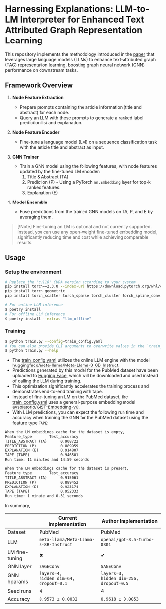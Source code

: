 # Harnessing Explanations: LLM-to-LM Interpreter for Enhanced Text Attributed Graph Representation Learning

This repository implements the methodology introduced in the [paper](https://arxiv.org/abs/2305.19523) that leverages large language models (LLMs) to enhance text-attributed graph (TAG) representation learning, boosting graph neural network (GNN) performance on downstream tasks.

## Framework Overview

1. **Node Feature Extraction**

   - Prepare prompts containing the article information (title and abstract) for each node.
   - Query an LLM with these prompts to generate a ranked label prediction list and explanation.

1. **Node Feature Encoder**

   - Fine-tune a language model (LM) on a sequence classification task with the article title and abstract as input.

1. **GNN Trainer**

   - Train a GNN model using the following features, with node features updated by the fine-tuned LM encoder:
     1. Title & Abstract (TA)
     1. Prediction (P) - Using a PyTorch `nn.Embedding` layer for top-k ranked features.
     1. Explanation (E)

1. **Model Ensemble**

   - Fuse predictions from the trained GNN models on TA, P, and E by averaging them.

> \[!Note\]
> Fine-tuning an LM is optional and not currently supported. Instead, you can use any open-weight fine-tuned embedding model, significantly reducing time and cost while achieving comparable results.

## Usage

### Setup the environment

```bash
# Replace the 'cu118' CUDA version according to your system
pip install torch==2.3.0 --index-url https://download.pytorch.org/whl/cu118
pip install torch_geometric
pip install torch_scatter torch_sparse torch_cluster torch_spline_conv -f https://data.pyg.org/whl/torch-2.3.0+cu118.html

# For online LLM inference
$ poetry install
# For offline LLM inference
$ poetry install --extras "llm_offline"
```

### Training

```bash
$ python train.py --config=train_config.yaml
# You can also provide CLI arguments to overwrite values in the `train_config.yaml` file
$ python train.py --help
```

- The [train_config.yaml](./train_config.yaml) utilizes the online LLM engine with the model [huggingface/meta-llama/Meta-Llama-3-8B-Instruct](https://huggingface.co/meta-llama/Meta-Llama-3-8B-Instruct).
- Predictions generated by this model for the PubMed dataset have been uploaded to [Hugging Face](https://huggingface.co/datasets/devanshamin/PubMedDiabetes-LLM-Predictions), which will be downloaded and used instead of calling the LLM during training.
- This optimization significantly accelerates the training process and demonstrates end-to-end training with tape.
- Instead of fine-tuning an LM on the PubMed dataset, the [train_config.yaml](./train_config.yaml) uses a general-purpose embedding model [avsolatorio/GIST-Embedding-v0](https://huggingface.co/avsolatorio/GIST-Embedding-v0).
- With LLM predictions, you can expect the following run time and accuracy when training the GNN for the PubMed dataset using the feature type `TAPE`:

```markdown
When the LM embeddings cache for the dataset is empty,
Feature_type        Test_accuracy
TITLE_ABSTRACT (TA)      0.908722
PREDICTION (P)           0.889959
EXPLANATION (E)          0.914807
TAPE (TAPE)              0.946501
Run time: 11 minutes and 14.59 seconds

When the LM embeddings cache for the dataset is present,
Feature_type        Test_accuracy
TITLE_ABSTRACT (TA)      0.915061
PREDICTION (P)           0.889452
EXPLANATION (E)          0.923174
TAPE (TAPE)              0.952333
Run time: 1 minute and 0.31 seconds
```

In summary,

|                | Current Implementation                 | Author Implementation                   |
| -------------- | -------------------------------------- | --------------------------------------- |
| Dataset        | PubMed                                 | PubMed                                  |
| LLM            | `meta-llama/Meta-Llama-3-8B-Instruct`  | `openai/gpt-3.5-turbo-0301`             |
| LM fine-tuning | ✖                                      | ✔                                       |
| GNN layer      | `SAGEConv`                             | `SAGEConv`                              |
| GNN hparams    | `layers=4, hidden_dim=64, dropout=0.1` | `layers=3, hidden_dim=256, dropout=0.5` |
| Seed runs      | 4                                      | 4                                       |
| Accuracy       | `0.9573 ± 0.0032`                      | `0.9618 ± 0.0053`                       |
